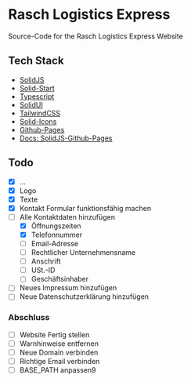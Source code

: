 # Rasch Logistics Express
Source-Code for the Rasch Logistics Express Website

## Tech Stack
- [SolidJS](https://www.solidjs.com/)
- [Solid-Start](https://github.com/solidjs/solid-start)
- [Typescript](https://www.typescriptlang.org/)
- [SolidUI](https://www.solid-ui.com/)
- [TailwindCSS](https://tailwindcss.com/)
- [Solid-Icons](https://solid-icons.vercel.app/)
- [Github-Pages](https://pages.github.com/)
- [Docs: SolidJS-Github-Pages](https://dev.to/lexlohr/deploy-a-solid-start-app-on-github-pages-2l2l)

## Todo
- [x] ...
- [x] Logo
- [x] Texte
- [x] Kontakt Formular funktionsfähig machen 
- [ ] Alle Kontaktdaten hinzufügen
  - [x] Öffnungszeiten
  - [x] Telefonnummer
  - [ ] Email-Adresse
  - [ ] Rechtlicher Unternehmensname
  - [ ] Anschrift
  - [ ] USt.-ID
  - [ ] Geschäftsinhaber
- [ ] Neues Impressum hinzufügen
- [ ] Neue Datenschutzerklärung hinzufügen
### Abschluss
- [ ] Website Fertig stellen
- [ ] Warnhinweise entfernen
- [ ] Neue Domain verbinden
- [ ] Richtige Email verbinden
- [ ] BASE_PATH anpassen9